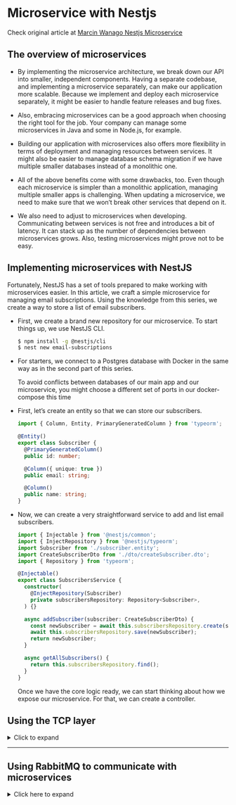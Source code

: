 # Microservice with Nestjs

Check original article at [Marcin Wanago Nestjs Microservice](https://wanago.io/2020/11/16/api-nestjs-microservices/)
## The overview of microservices
  
- By implementing the microservice architecture, we break down our API into smaller, independent components. Having a separate codebase, and implementing a microservice separately, can make our application more scalable. Because we implement and deploy each microservice separately, it might be easier to handle feature releases and bug fixes.

- Also, embracing microservices can be a good approach when choosing the right tool for the job. Your company can manage some microservices in Java and some in Node.js, for example.

- Building our application with microservices also offers more flexibility in terms of deployment and managing resources between services. It might also be easier to manage database schema migration if we have multiple smaller databases instead of a monolithic one.

- All of the above benefits come with some drawbacks, too. Even though each microservice is simpler than a monolithic application, managing multiple smaller apps is challenging. When updating a microservice, we need to make sure that we won’t break other services that depend on it.

- We also need to adjust to microservices when developing. Communicating between services is not free and introduces a bit of latency. It can stack up as the number of dependencies between microservices grows. Also, testing microservices might prove not to be easy.


## Implementing microservices with NestJS

Fortunately, NestJS has a set of tools prepared to make working with microservices easier. In this article, we craft a simple microservice for managing email subscriptions. Using the knowledge from this series, we create a way to store a list of email subscribers.

- First, we create a brand new repository for our microservice. To start things up, we use NestJS CLI.
  ```bash
  $ npm install -g @nestjs/cli
  $ nest new email-subscriptions  
  ```
- For starters, we connect to a Postgres database with Docker in the same way as in the second part of this series.

  To avoid conflicts between databases of our main app and our microservice, you might choose a different set of ports in our docker-compose this time

- First, let’s create an entity so that we can store our subscribers.

  ```ts
  import { Column, Entity, PrimaryGeneratedColumn } from 'typeorm';
  
  @Entity()
  export class Subscriber {
    @PrimaryGeneratedColumn()
    public id: number;
  
    @Column({ unique: true })
    public email: string;
  
    @Column()
    public name: string;
  }
  
  ```
- Now, we can create a very straightforward service to add and list email subscribers.
  ```ts
  import { Injectable } from '@nestjs/common';
  import { InjectRepository } from '@nestjs/typeorm';
  import Subscriber from './subscriber.entity';
  import CreateSubscriberDto from './dto/createSubscriber.dto';
  import { Repository } from 'typeorm';
  
  @Injectable()
  export class SubscribersService {
    constructor(
      @InjectRepository(Subscriber)
      private subscribersRepository: Repository<Subscriber>,
    ) {}
  
    async addSubscriber(subscriber: CreateSubscriberDto) {
      const newSubscriber = await this.subscribersRepository.create(subscriber);
      await this.subscribersRepository.save(newSubscriber);
      return newSubscriber;
    }
  
    async getAllSubscribers() {
      return this.subscribersRepository.find();
    }
  }
  ```

  Once we have the core logic ready, we can start thinking about how we expose our microservice. For that, we can create a controller.


## **Using the TCP layer**

<details>
<summary>
Click to expand
</summary>


This time, it is not a regular controller, though. Although we could create the API with HTTP, NestJS suggests a different approach. Instead of using HTTP, NestJS has its own abstraction over the TCP transport layer for microservices.

There are many suggested ways to connect to our NestJS microservices such as gRPC, but those are a topic for separate articles.

When bootstrapping multiple NestJS applications into microservice architecture, NestJS establishes the connection before the first call for a particular microservice. It later reuses it across each subsequent call, which couldn’t always be achieved with HTTP.

Also, using TCP differently allows us to achieve event-based communication if we want. This way, the client does not wait for the response from the microservice.

- The first approach suggested by NestJS is the request-response message style. It is suitable when we want to exchange messages between services. To create a message based handle, we need the @MessagePattern() decorator.

  ```ts
  import { Controller } from '@nestjs/common';
  import { MessagePattern } from '@nestjs/microservices';
  import CreateSubscriberDto from './dto/createSubscriber.dto';
  import { SubscribersService } from './subscribers.service';
  
  @Controller('subscribers')
  export class SubscribersController {
    constructor(
      private readonly subscribersService: SubscribersService,
    ) {}
  
    @MessagePattern({ cmd: 'add-subscriber' })
    addSubscriber(subscriber: CreateSubscriberDto) {
      return this.subscribersService.addSubscriber(subscriber);
    }
  
    @MessagePattern({ cmd: 'get-all-subscribers' })
    getAllSubscribers() {
      return this.subscribersService.getAllSubscribers();
    }
  }
  ```

  Above, our handlers listen for messages that match the provided pattern. A pattern is a plain value that can be an object or a string, for example. NestJS sends them along with the data:

  - `if { cmd: 'add-subscriber' }) is the pattern, the addSubscriber method is called`
  - `if { cmd: 'get-all-subscribers' } is the pattern, the getAllSubscribers method is called`

- We also need to create a simple SubscribersModule, so that we can add it to our AppModule.

  ```ts

  import { Module } from '@nestjs/common';
  import { TypeOrmModule } from '@nestjs/typeorm';
  import Subscriber from './subscriber.entity';
  import { SubscribersService } from './subscribers.service';
  import { SubscribersController } from './subscribers.controller';
  
  @Module({
    imports: [TypeOrmModule.forFeature([Subscriber])],
    providers: [SubscribersService],
    exports: [],
    controllers: [SubscribersController],
  })
  export class SubscribersModule {}
  The last thing to do is to expose our microservice. To do that, let’s modify the default bootstrap function in the main.ts file of our service.

  import { NestFactory } from '@nestjs/core';
  import { AppModule } from './app.module';
  import { MicroserviceOptions, Transport } from '@nestjs/microservices';
  import { ConfigService } from '@nestjs/config';
  
  async function bootstrap() {
    const app = await NestFactory.create(AppModule);
    const configService = app.get(ConfigService);
  
    await app.connectMicroservice<MicroserviceOptions>({
      transport: Transport.TCP,
      options: {
        port: configService.get('PORT'),
      },
    });
  
    app.startAllMicroservices();
  }
  bootstrap();

  ```
  Above we use an instance of the ConfigService. If you want to know how to deal with environment variables with NestJS, check out the second part of this series.

### **Adding a microservice to an existing monolith app**

There might be a case in which we didn’t design our application with microservices in mind from the beginning. In this case, we would want to connect our monolithic app to a new microservice.

- To do that, let’s create a SubscribersModule inside of our monolithic NestJS application.

  ```ts
  import { Module } from '@nestjs/common';
  import SubscribersController from './subscribers.controller';
  import { ConfigModule, ConfigService } from '@nestjs/config';
  import { ClientProxyFactory, Transport } from '@nestjs/microservices';
  
  @Module({
    imports: [ConfigModule],
    controllers: [SubscribersController],
    providers: [
      {
        provide: 'SUBSCRIBERS_SERVICE',
        useFactory: (configService: ConfigService) => (
          ClientProxyFactory.create({
            transport: Transport.TCP,
            options: {
              host: configService.get('SUBSCRIBERS_SERVICE_HOST'),
              port: configService.get('SUBSCRIBERS_SERVICE_PORT'),
            }
          })
        ),
        inject: [ConfigService],
      }
    ],
  })
  export class SubscribersModule {}
  ```
  Above, we expect SUBSCRIBERS_SERVICE_HOST and SUBSCRIBERS_SERVICE_PORT to be provided in the `.env `file.

- We also need a SubscribersController that communicates with our microservice.

  ```ts
  import {
    Body,
    Controller,
    Get,
    Post,
    UseGuards,
    UseInterceptors,
    ClassSerializerInterceptor, Inject,
  } from '@nestjs/common';
  import JwtAuthenticationGuard from '../authentication/jwt-authentication.guard';
  import CreateSubscriberDto from './dto/createSubscriber.dto';
  import { ClientProxy } from '@nestjs/microservices';
  
  @Controller('subscribers')
  @UseInterceptors(ClassSerializerInterceptor)
  export default class SubscribersController {
    constructor(
      @Inject('SUBSCRIBERS_SERVICE') private subscribersService: ClientProxy,
    ) {}
  
    @Get()
    @UseGuards(JwtAuthenticationGuard)
    async getSubscribers() {
      return this.subscribersService.send({
        cmd: 'get-all-subscribers'
      }, '')
    }
  
    @Post()
    @UseGuards(JwtAuthenticationGuard)
    async createPost(@Body() subscriber: CreateSubscriberDto) {
      return this.subscribersService.send({
        cmd: 'add-subscriber'
      }, subscriber)
    }
  }

  ```
  We could also create a dedicated microservice instead of using the ClientProxy directly in the controller. This would give us the possibility to export it from the SubscribersModule and use in other places of our application.

  Please note that even though we don’t need to send any data to get a list of subscribers, NestJS throws an error if we use null or undefined in subscribersService.send. Because of that, we pass an empty string here.

- Above, we’ve created the following flow:

  - the user calls the  /subscribers endpoint in our monolithic app,
  - our application calls the microservice to get the necessary data,
  - the microservice retrieves the data from its own database,
  - our main application responds with the data.
  
In our SubscribersController, only logged-in users can list and create subscribers. Although that’s the case, we didn’t implement any authentication mechanism inside of our microservice that deals with subscribers. This is because we intend it to be a private API. We don’t want to expose it to the world, and we want only our main application to be able to communicate with it. Such a firewall should be configured at the architecture level. We will cover this topic more when creating an API Gateway for an architecture designed with microservices in mind.



### **Using the event-based communication**

Aside from using the @MessagePattern(), we can also implement event-based communication. This is fitting for cases in which we don’t want to wait for a response. We can do so in the case of creating new subscribers.

- For starters, we want our microservice to listen for events instead of messages.

  ```ts
  import { Controller } from '@nestjs/common';
  import { EventPattern } from '@nestjs/microservices';
  import CreateSubscriberDto from './dto/createSubscriber.dto';
  import { SubscribersService } from './subscribers.service';
  
  @Controller()
  export class SubscribersController {
    constructor(
      private readonly subscribersService: SubscribersService,
    ) {}
  
    @EventPattern({ cmd: 'add-subscriber' })
    addSubscriber(subscriber: CreateSubscriberDto) {
      return this.subscribersService.addSubscriber(subscriber);
    }
  
    // ...
  }
  ```


- Then, we need to emit the event from our monolithic app.

  ```ts
  import {
    Body,
    Controller,
    Post,
    UseGuards,
    UseInterceptors,
    ClassSerializerInterceptor, Inject,
  } from '@nestjs/common';
  import JwtAuthenticationGuard from '../authentication/jwt-authentication.guard';
  import CreateSubscriberDto from './dto/createSubscriber.dto';
  import { ClientProxy } from '@nestjs/microservices';
  
  @Controller('subscribers')
  @UseInterceptors(ClassSerializerInterceptor)
  export default class SubscribersController {
    constructor(
      @Inject('SUBSCRIBERS_SERVICE') private subscribersService: ClientProxy,
    ) {}
  
    @Post()
    @UseGuards(JwtAuthenticationGuard)
    async createPost(@Body() subscriber: CreateSubscriberDto) {
      return this.subscribersService.emit({
        cmd: 'add-subscriber'
      }, subscriber)
    }
  
    // ...
  }
  ```

  Even if this could be more performant, implementing the above might not be what we want in our case, though. Since we are not waiting for the response, we wouldn’t know if adding the subscriber succeeded. Even if it did, we wouldn’t receive details such as the id.

### **Summary**

In this article, we’ve introduced the idea of microservices. This included creating a simple microservice and connecting it to an existing monolithic application. While this is a common use-case, we could also design architecture with microservices in mind from the beginning. This would include, for example, creating a dedicated API Gateway. We will cover that and other ways of communicating between services in the upcoming articles.


</details>

---

## **Using RabbitMQ to communicate with microservices**

<details>
<summary>
Click here to expand
</summary>

NestJS subscribes to the idea that a microservice is an application that uses a different transport layer than HTTP. Therefore, in the above part of this series, we’ve used TCP.

However, with NestJS, we have a broad selection of **transporters** that transmit messages across microservices. Each one of them is different, and it is worth exploring them before making a choice. Conveniently, Nest provides an abstraction for each transport layer, so it is easy to switch them without making significant changes to our code.

Check original article at [Nestjs-Microservice-RabbitMQ](https://wanago.io/2020/11/23/api-nestjs-rabbitmq-microservices/)

### **Introduction to RabbitMQ**

The RabbitMQ is its fundamentals, a message broker that implements the Advanced Message Queuing Protocol (AMQP).

One of the most important concepts to understand is the producer (also called a publisher), whose job is to send the messages. The second important thing is the consumer that waits to receive messages.

Between the producer and the consumer is a queue. When the producer sends the message, it lands in the queue. The producer sends the messages through the exchange, which is a message routing agent.

We can bind the exchange to many different queues. When sending the message, the publisher can send the message to specified queues.

Finally, the consumer picks up the message from the queue and handles it.

Summing up the above:

- the producer sends a message to the exchange,
- the exchange receives the message and routes it to the desired queue,
- the consumer takes the message from the queue and consumes it.

**Advantages of using RabbitMQ with microservices**:

With a message queue, we can send a message from one service to another without knowing if it can handle it. Therefore, we can separate our microservices more and make them less dependant on each other. CloudAMQP, in [its article](https://www.cloudamqp.com/blog/2017-01-03-a-microservice-architecture-built-upon-rabbitmq.html), also mentions that it helped them a lot in keeping the architecture flexible and fixing bugs. When a bug is found, a faulty microservice can be stopped and restarted after it is resolved. The queue of messages might pile quite a bit, but no data is lost.


### **Running RabbitMQ with Docker Compose**


So far in this series, we’ve been using Docker Compose to work with Postgres and Elasticsearch. We can also easily use it to run an instance of RabbitMQ. 

- Let’s add it to our docker-compose.yml file:

  ```yml
  docker-compose.yml
  version: "3"
  services:
    rabbitmq:
      image: rabbitmq:3-management
      container_name: rabbitmq
      hostname: rabbitmq
      volumes:
        - /var/lib/rabbitmq
      ports:
        - "5672:5672"
        - "15672:15672"
      env_file:
        - ./rabbitmq.env
  
  # ...
  ```
  
  Above, you can see that we specify the rabbitmq.env file. We do that to specify the default username and password. Let’s create it and add it to .gitignore along with the .env file.

- `rabbitmq.env`
  ```ts
  RABBITMQ_DEFAULT_USER=admin
  RABBITMQ_DEFAULT_PASS=admin
  .gitignore
  .env
  rabbitmq.env
  # ...
  ```

  In our configuration, we can see two ports exposed:

  - `5672` is the main RabbitMQ port that our NestJS application will use
  - `15672` is the port of the management plugin. It provides an interface that lets us manage and monitor our RabbitMQ instance

### **Using RabbitMQ with NestJS**

Using RabbitMQ with microservices in NestJS is straightforward, thanks to the transporter built into the NestJS framework. 

- We need to install some additional dependencies, though.
  ```ts
  $ npm install amqplib amqp-connection-manager
  ```
- We also need additional environment variables in every part of our system that wants to connect to RabbitMQ.
  ```ts
  RABBITMQ_USER=admin
  RABBITMQ_PASSWORD=admin
  RABBITMQ_HOST=localhost:5672
  RABBITMQ_QUEUE_NAME=email-subscribers

  ```
### **Creating a microservice**

Let’s start by configuring our microservice to use the above configuration.

- `main.ts`
  ```ts
  import { NestFactory } from '@nestjs/core';
  import { AppModule } from './app.module';
  import { MicroserviceOptions, Transport } from '@nestjs/microservices';
  import { ConfigService } from '@nestjs/config';
  
  async function bootstrap() {
    const app = await NestFactory.create(AppModule);
    const configService = app.get(ConfigService);
  
    const user = configService.get('RABBITMQ_USER');
    const password = configService.get('RABBITMQ_PASSWORD');
    const host = configService.get('RABBITMQ_HOST');
    const queueName = configService.get('RABBITMQ_QUEUE_NAME');
  
    await app.connectMicroservice<MicroserviceOptions>({
      transport: Transport.RMQ,
      options: {
        urls: [`amqp://${user}:${password}@${host}`],
        queue: queueName,
        queueOptions: {
          durable: true,
        },
      },
    });
  
    app.startAllMicroservices();
  }
  bootstrap();
  ```

  Queues in RabbitMQ can be durable or transient. The metadata of a durable queue is stored on the disk. If the queue is not durable, it is deleted during boot and would not survive a restart. It would delete not-consumed messages.

  According to the RabbitMQ documentation, the performance does not differ in most cases.

  After running our application, let’s visit http://localhost:15672. Here, we can see an interface that lets us interact with our RabbitMQ instance. The credentials are the same as we specified in the rabbitmq.env file.



  When we visit the Queues tab, we can see our brand new queue that was automatically created.



  The code from the previous part of this series would still work, and our controllers and services work the same.

### **Connecting to the microservice within the client**

The other side of the connection is the client. It also needs to use environmental variables and connect to RabbitMQ.

- `subscribers.module.ts`
  ```ts
  import { Module } from '@nestjs/common';
  import SubscribersController from './subscribers.controller';
  import { ConfigModule, ConfigService } from '@nestjs/config';
  import { ClientProxyFactory, Transport } from '@nestjs/microservices';
  
  @Module({
    imports: [ConfigModule],
    controllers: [SubscribersController],
    providers: [
      {
        provide: 'SUBSCRIBERS_SERVICE',
        useFactory: (configService: ConfigService) => {
          const user = configService.get('RABBITMQ_USER');
          const password = configService.get('RABBITMQ_PASSWORD');
          const host = configService.get('RABBITMQ_HOST');
          const queueName = configService.get('RABBITMQ_QUEUE_NAME');
  
          return ClientProxyFactory.create({
            transport: Transport.RMQ,
            options: {
              urls: [`amqp://${user}:${password}@${host}`],
              queue: queueName,
              queueOptions: {
                durable: true,
              },
            },
          })
        },
        inject: [ConfigService],
      }
    ],
  })
  export class SubscribersModule {}
  ```

- Thanks to doing the above, we have a function connection with our microservice.
  ```ts
  import {
    Body,
    Controller,
    Post,
    UseGuards,
    UseInterceptors,
    ClassSerializerInterceptor, Inject,
  } from '@nestjs/common';
  import JwtAuthenticationGuard from '../authentication/jwt-authentication.guard';
  import CreateSubscriberDto from './dto/createSubscriber.dto';
  import { ClientProxy } from '@nestjs/microservices';
  
  @Controller('subscribers')
  @UseInterceptors(ClassSerializerInterceptor)
  export default class SubscribersController {
    constructor(
      @Inject('SUBSCRIBERS_SERVICE') private subscribersService: ClientProxy,
    ) {}
    
    @Post()
    @UseGuards(JwtAuthenticationGuard)
    async createPost(@Body() subscriber: CreateSubscriberDto) {
      return this.subscribersService.send({
        cmd: 'add-subscriber'
      }, subscriber)
    }
  
    // ...
  }
  ```

### **Replying to messages**

When we start using our microservice, we notice that it can send a reply. This might make us wonder how does it happen. On the surface, we have a publisher that simply sends messages to the consumer.

If we take a look under the hood of NestJS, we can notice that it uses the amq.rabbitmq.reply-to queue. The framework sets is as a reply queue in the options passed to the amqplib library we’ve installed before. In the documentation of the Direct Reply-to feature, we can see that amq.rabbitmq.reply-to is a pseudo-queue that we can’t see in the RabbitMQ management interface.

This feature allows us to implement a request/reply pattern where a microservice can effortlessly respond.

### **Message acknowledgment**

The important thing is to ensure that a message never gets lost. Since our messages are not guaranteed to reach our consumers or be successfully processed, we need a confirmation mechanism. Fortunately, RabbitMQ supports consumer acknowledgments and publisher confirms. This topic is covered in detail in the RabbitMQ documentation.

The consumer sends back an acknowledgment, stating that it received and processed the message. If the consumer fails to consume the message fully, RabbitMQ will re-queue it.

- By default, NestJS handles acknowledgments automatically. We can do that manually, though. To do that, we need to pass the noAck: false flag when creating a microservice.
  
  ```ts
  await app.connectMicroservice<MicroserviceOptions>({
    transport: Transport.RMQ,
    options: {
      urls: [`amqp://${user}:${password}@${host}`],
      queue: queueName,
      noAck: false,
      queueOptions: {
        durable: true,
      },
    },
  });
  ```

- To manually acknowledge a message, we need to access the context of the currently processed message.

  ```ts

  @MessagePattern({ cmd: 'add-subscriber' })
  async addSubscriber(@Payload() subscriber: CreateSubscriberDto, @Ctx() context: RmqContext) {
    const newSubscriber = await this.subscribersService.addSubscriber(subscriber);
  
    const channel = context.getChannelRef();
    const originalMsg = context.getMessage();
    channel.ack(originalMsg);
  
    return newSubscriber;
  }
  ```

- There is more data available in the context. Let’s check out the RmqContext  type:

  ```ts 
  export declare class RmqContext extends BaseRpcContext<RmqContextArgs> {
    constructor(args: RmqContextArgs);
    /**
     * Returns the original message (with properties, fields, and content).
     */
    getMessage(): Record<string, any>;
    /**
     * Returns the reference to the original RMQ channel.
     */
    getChannelRef(): any;
    /**
     * Returns the name of the pattern.
     */
    getPattern(): string;
  }
  ```

### **Summary**

In this article, we’ve implemented a microservice using RabbitMQ. We’ve gone through all of the basics of establishing communication with RabbitMQ and discussed the advantages of such an approach. We’ve also gone a little deeper and looked into the internals of NestJS to understand how it uses RabbitMQ under the hood a little better. This definitely gave us quite a bit of an overview of why we might want to use RabbitMQ and how.

</details>